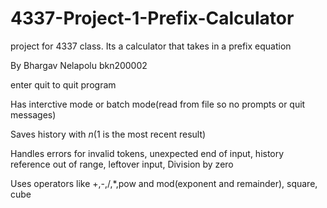 # 4337-Project-1-Prefix-Calculator
project for 4337 class. Its a calculator that takes in a prefix equation

By Bhargav Nelapolu bkn200002

enter quit to quit program

Has interctive mode or batch mode(read from file so no prompts or quit messages)

Saves history with $n ($1 is the most recent result)

Handles errors for invalid tokens, unexpected end of input, history reference out of range, leftover input, Division by zero

Uses operators like +,-,/,*,pow and mod(exponent and remainder), square, cube


